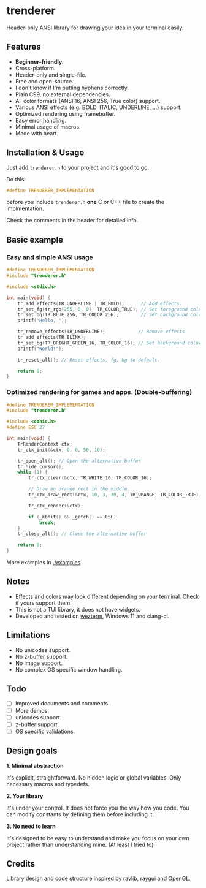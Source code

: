 # trenderer
Header-only ANSI library for drawing your idea in your terminal easily.

## Features
- **Beginner-friendly.**
- Cross-platform.
- Header-only and single-file.
- Free and open-source.
- I don't know if I'm putting hyphens correctly.
- Plain C99, no external dependencies.
- All color formats (ANSI 16, ANSI 256, True color) support.
- Various ANSI effects (e.g. BOLD, ITALIC, UNDERLINE, ...) support.
- Optimized rendering using framebuffer.
- Easy error handling.
- Minimal usage of macros.
- Made with heart.

## Installation & Usage
Just add `trenderer.h` to your project and it's good to go.

Do this:
```c
#define TRENDERER_IMPLEMENTATION
```
before you include `trenderer.h` **one** C or C++ file to create the implmentation.

Check the comments in the header for detailed info.

## Basic example
### Easy and simple ANSI usage
```c
#define TRENDERER_IMPLEMENTATION
#include "trenderer.h"

#include <stdio.h>

int main(void) {
    tr_add_effects(TR_UNDERLINE | TR_BOLD);      // Add effects.
    tr_set_fg(tr_rgb(255, 0, 0), TR_COLOR_TRUE); // Set foreground color to red using rgb (True colors)
    tr_set_bg(TR_BLUE_256, TR_COLOR_256);        // Set background color to blue using ANSI 256.
    printf("Hello, ");

    tr_remove_effects(TR_UNDERLINE);            // Remove effects.
    tr_add_effects(TR_BLINK);
    tr_set_bg(TR_BRIGHT_GREEN_16, TR_COLOR_16); // Set background color to bright green using ANSI 16.
    printf("World!");

    tr_reset_all(); // Reset effects, fg, bg to default.

    return 0;
}
```
### Optimized rendering for games and apps. (Double-buffering)
```c
#define TRENDERER_IMPLEMENTATION
#include "trenderer.h"

#include <conio.h>
#define ESC 27

int main(void) {
    TrRenderContext ctx;
    tr_ctx_init(&ctx, 0, 0, 50, 10);

    tr_open_alt(); // Open the alternative buffer
    tr_hide_cursor();
    while (1) {
        tr_ctx_clear(&ctx, TR_WHITE_16, TR_COLOR_16);

        // Draw an orange rect in the middle.
        tr_ctx_draw_rect(&ctx, 10, 3, 30, 4, TR_ORANGE, TR_COLOR_TRUE);

        tr_ctx_render(&ctx);

        if (_kbhit() && _getch() == ESC)
            break;
    }
    tr_close_alt(); // Close the alternative buffer

    return 0;
}
```
More examples in [./examples](https://github.com/yz-5555/trenderer/tree/main/examples)

## Notes
- Effects and colors may look different depending on your terminal. Check if yours support them.
- This is not a TUI library, it does not have widgets.
- Developed and tested on [wezterm](https://github.com/wezterm/wezterm), Windows 11 and clang-cl.

## Limitations
- No unicodes support.
- No z-buffer support.
- No image support.
- No complex OS specific window handling.

## Todo
- [ ] improved documents and comments.
- [ ] More demos
- [ ] unicodes supoort.
- [ ] z-buffer support.
- [ ] OS specific validations.

## Design goals
**1. Minimal abstraction**

It's explicit, straightforward. No hidden logic or global variables. Only necessary macros and typedefs.

**2. Your library**

It's under your control. It does not force you the way how you code. You can modify constants by defining them before including it.

**3. No need to learn**

It's designed to be easy to understand and make you focus on your own project rather than understanding mine. (At least I tried to)

## Credits
Library design and code structure inspired by [raylib](https://github.com/raysan5/raylib), [raygui](https://github.com/raysan5/raygui) and OpenGL.
